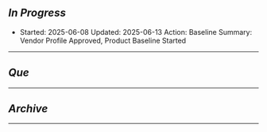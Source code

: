 
## *In Progress*

- Started: 2025-06-08
  Updated: 2025-06-13
  Action: Baseline 
  Summary: Vendor Profile Approved, Product Baseline Started

--------------------

## *Que*

-----------------------------------
## *Archive*

-----------------------------------

